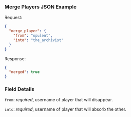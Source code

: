 ### Merge Players JSON Example
Request:
```json
{
  "merge_player": {
    "from": "opulent",
    "into": "the_archivist"
  }
}
```

Response:
```json
{
  "merged": true
}
```

### Field Details
`from`: *required*, username of player that will disappear.

`into`: *required*, username of player that will absorb the other.
